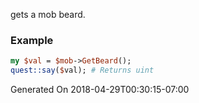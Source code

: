 gets a mob beard.
### Example

```perl
my $val = $mob->GetBeard();
quest::say($val); # Returns uint
```


Generated On 2018-04-29T00:30:15-07:00